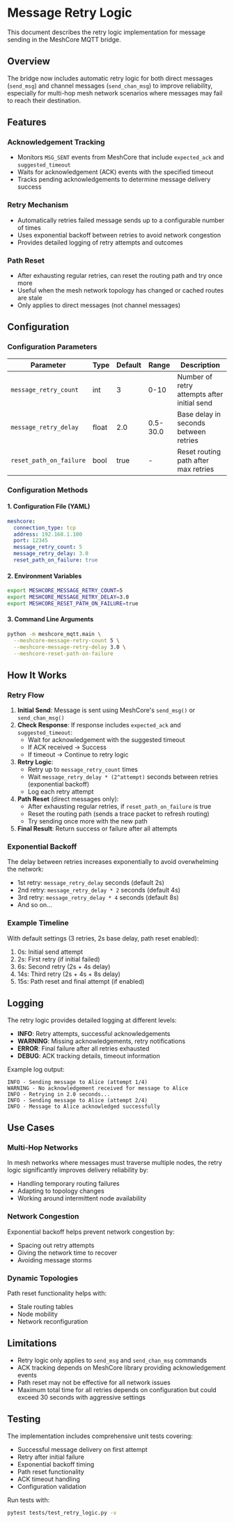 # Message Retry Logic

This document describes the retry logic implementation for message sending in the MeshCore MQTT bridge.

## Overview

The bridge now includes automatic retry logic for both direct messages (`send_msg`) and channel messages (`send_chan_msg`) to improve reliability, especially for multi-hop mesh network scenarios where messages may fail to reach their destination.

## Features

### Acknowledgement Tracking
- Monitors `MSG_SENT` events from MeshCore that include `expected_ack` and `suggested_timeout`
- Waits for acknowledgement (ACK) events with the specified timeout
- Tracks pending acknowledgements to determine message delivery success

### Retry Mechanism
- Automatically retries failed message sends up to a configurable number of times
- Uses exponential backoff between retries to avoid network congestion
- Provides detailed logging of retry attempts and outcomes

### Path Reset
- After exhausting regular retries, can reset the routing path and try once more
- Useful when the mesh network topology has changed or cached routes are stale
- Only applies to direct messages (not channel messages)

## Configuration

### Configuration Parameters

| Parameter | Type | Default | Range | Description |
|-----------|------|---------|-------|-------------|
| `message_retry_count` | int | 3 | 0-10 | Number of retry attempts after initial send |
| `message_retry_delay` | float | 2.0 | 0.5-30.0 | Base delay in seconds between retries |
| `reset_path_on_failure` | bool | true | - | Reset routing path after max retries |

### Configuration Methods

#### 1. Configuration File (YAML)
```yaml
meshcore:
  connection_type: tcp
  address: 192.168.1.100
  port: 12345
  message_retry_count: 5
  message_retry_delay: 3.0
  reset_path_on_failure: true
```

#### 2. Environment Variables
```bash
export MESHCORE_MESSAGE_RETRY_COUNT=5
export MESHCORE_MESSAGE_RETRY_DELAY=3.0
export MESHCORE_RESET_PATH_ON_FAILURE=true
```

#### 3. Command Line Arguments
```bash
python -m meshcore_mqtt.main \
  --meshcore-message-retry-count 5 \
  --meshcore-message-retry-delay 3.0 \
  --meshcore-reset-path-on-failure
```

## How It Works

### Retry Flow

1. **Initial Send**: Message is sent using MeshCore's `send_msg()` or `send_chan_msg()`
2. **Check Response**: If response includes `expected_ack` and `suggested_timeout`:
   - Wait for acknowledgement with the suggested timeout
   - If ACK received → Success
   - If timeout → Continue to retry logic
3. **Retry Logic**:
   - Retry up to `message_retry_count` times
   - Wait `message_retry_delay * (2^attempt)` seconds between retries (exponential backoff)
   - Log each retry attempt
4. **Path Reset** (direct messages only):
   - After exhausting regular retries, if `reset_path_on_failure` is true
   - Reset the routing path (sends a trace packet to refresh routing)
   - Try sending once more with the new path
5. **Final Result**: Return success or failure after all attempts

### Exponential Backoff

The delay between retries increases exponentially to avoid overwhelming the network:
- 1st retry: `message_retry_delay` seconds (default 2s)
- 2nd retry: `message_retry_delay * 2` seconds (default 4s)
- 3rd retry: `message_retry_delay * 4` seconds (default 8s)
- And so on...

### Example Timeline

With default settings (3 retries, 2s base delay, path reset enabled):
1. 0s: Initial send attempt
2. 2s: First retry (if initial failed)
3. 6s: Second retry (2s + 4s delay)
4. 14s: Third retry (2s + 4s + 8s delay)
5. 15s: Path reset and final attempt (if enabled)

## Logging

The retry logic provides detailed logging at different levels:

- **INFO**: Retry attempts, successful acknowledgements
- **WARNING**: Missing acknowledgements, retry notifications
- **ERROR**: Final failure after all retries exhausted
- **DEBUG**: ACK tracking details, timeout information

Example log output:
```
INFO - Sending message to Alice (attempt 1/4)
WARNING - No acknowledgement received for message to Alice
INFO - Retrying in 2.0 seconds...
INFO - Sending message to Alice (attempt 2/4)
INFO - Message to Alice acknowledged successfully
```

## Use Cases

### Multi-Hop Networks
In mesh networks where messages must traverse multiple nodes, the retry logic significantly improves delivery reliability by:
- Handling temporary routing failures
- Adapting to topology changes
- Working around intermittent node availability

### Network Congestion
Exponential backoff helps prevent network congestion by:
- Spacing out retry attempts
- Giving the network time to recover
- Avoiding message storms

### Dynamic Topologies
Path reset functionality helps with:
- Stale routing tables
- Node mobility
- Network reconfiguration

## Limitations

- Retry logic only applies to `send_msg` and `send_chan_msg` commands
- ACK tracking depends on MeshCore library providing acknowledgement events
- Path reset may not be effective for all network issues
- Maximum total time for all retries depends on configuration but could exceed 30 seconds with aggressive settings

## Testing

The implementation includes comprehensive unit tests covering:
- Successful message delivery on first attempt
- Retry after initial failure
- Exponential backoff timing
- Path reset functionality
- ACK timeout handling
- Configuration validation

Run tests with:
```bash
pytest tests/test_retry_logic.py -v
```